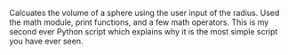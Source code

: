 Calcuates the volume of a sphere using the user input of the radius.
Used the math module, print functions, and a few math operators.
This is my second ever Python script which explains why it is the most simple script you have ever seen.
